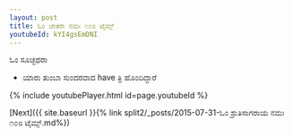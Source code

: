 ```yaml
---
layout: post
title: ಓಂ ಜೇತರೇ ನಮಃ ೧೦೮ ಟೈಮ್ಸ್
youtubeId: kYI4gsEmDNI
---
```

 
 
 ಓಂ ಸೂಚ್ಛಥರಾ   
 
 -  ಯಾರು ತುಂಬಾ ಸುಂದರವಾದ have ತ್ರಿ ಹೊಂದಿದ್ದಾರೆ 
 
  
 
  
 
 
 
 
 
 


{% include youtubePlayer.html id=page.youtubeId %}
 
[Next]({{ site.baseurl }}{% link  split2/_posts/2015-07-31-ಓಂ ಶ್ರುತಿಸಾಗರಾಯ ನಮಃ ೧೦೮ ಟೈಮ್ಸ್.md%})
 

